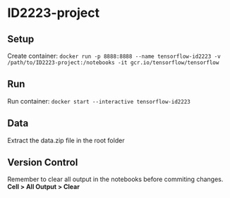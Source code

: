 # ID2223-project

## Setup
Create container:
`docker run -p 8888:8888 --name tensorflow-id2223 -v /path/to/ID2223-project:/notebooks -it gcr.io/tensorflow/tensorflow`

## Run
Run container:
`docker start --interactive tensorflow-id2223`

## Data
Extract the data.zip file in the root folder

## Version Control
Remember to clear all output in the notebooks before commiting changes.
__Cell > All Output > Clear__
